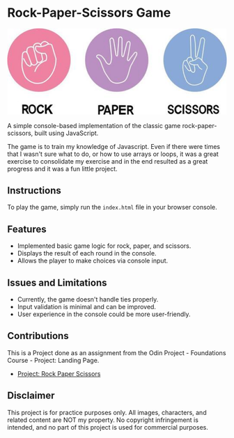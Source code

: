 # Rock-Paper-Scissors Game

![Gameplay Screenshot](./images/rock-paper-scissors.jpg)

A simple console-based implementation of the classic game rock-paper-scissors, built using JavaScript.

The game is to train my knowledge of Javascript. Even if there were times that I wasn't sure what to do, or how to use arrays or loops, it was a great exercise to consolidate my exercise and in the end resulted as a great progress and it was a fun little project.

## Instructions

To play the game, simply run the `index.html` file in your browser console.

## Features

- Implemented basic game logic for rock, paper, and scissors.
- Displays the result of each round in the console.
- Allows the player to make choices via console input.

## Issues and Limitations

- Currently, the game doesn't handle ties properly.
- Input validation is minimal and can be improved.
- User experience in the console could be more user-friendly.

## Contributions

This is a Project done as an assignment from the Odin Project - Foundations Course - Project: Landing Page.

- [Project: Rock Paper Scissors](https://www.theodinproject.com/lessons/foundations-rock-paper-scissors)

## Disclaimer

This project is for practice purposes only. All images, characters, and related content are NOT my property. No copyright infringement is intended, and no part of this project is used for commercial purposes.
